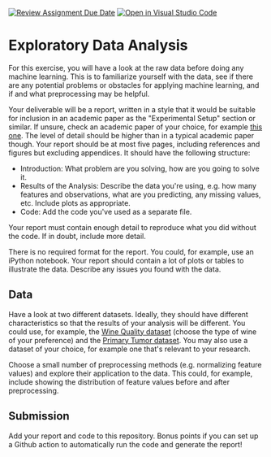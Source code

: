 [![Review Assignment Due Date](https://classroom.github.com/assets/deadline-readme-button-24ddc0f5d75046c5622901739e7c5dd533143b0c8e959d652212380cedb1ea36.svg)](https://classroom.github.com/a/VgQYIuZ7)
[![Open in Visual Studio Code](https://classroom.github.com/assets/open-in-vscode-718a45dd9cf7e7f842a935f5ebbe5719a5e09af4491e668f4dbf3b35d5cca122.svg)](https://classroom.github.com/online_ide?assignment_repo_id=13594628&assignment_repo_type=AssignmentRepo)
# Exploratory Data Analysis

For this exercise, you will have a look at the raw data before doing any machine
learning. This is to familiarize yourself with the data, see if there are any
potential problems or obstacles for applying machine learning, and if and what
preprocessing may be helpful.

Your deliverable will be a report, written in a style that it
would be suitable for inclusion in an academic paper as the "Experimental
Setup" section or similar. If unsure, check an academic paper of your choice,
for example [this one](https://www.eecs.uwyo.edu/~larsko/papers/pulatov_opening_2022-1.pdf). The
level of detail should be higher than in a typical academic paper though. Your
report should be at most five pages, including references and figures but
excluding appendices. It should have the following structure:
- Introduction: What problem are you solving, how are you going to solve it.
- Results of the Analysis: Describe the data you're using, e.g. how many
  features and observations, what are you predicting, any missing values, etc.
  Include plots as appropriate.
- Code: Add the code you've used as a separate file.

Your report must contain enough detail to reproduce what you did without the
code. If in doubt, include more detail.

There is no required format for the report. You could, for example, use an
iPython notebook. Your report should contain a lot of plots or tables to
illustrate the data. Describe any issues you found with the data.

## Data

Have a look at two different datasets. Ideally, they should have different
characteristics so that the results of your analysis will be different. You
could use, for example, the [Wine Quality dataset](https://archive-beta.ics.uci.edu/dataset/186/wine+quality)
(choose the type of wine of your preference) and the
[Primary Tumor dataset](https://www.openml.org/search?type=data&sort=runs&id=1003&status=active).
You may also use a dataset of your choice, for example one that's relevant to
your research.

Choose a small number of preprocessing methods (e.g. normalizing feature values)
and explore their application to the data. This could, for example, include
showing the distribution of feature values before and after preprocessing.

## Submission

Add your report and code to this repository. Bonus points if you can set up a
Github action to automatically run the code and generate the report!
